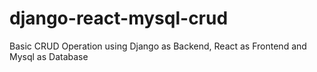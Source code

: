 # django-react-mysql-crud
Basic CRUD Operation using Django as Backend, React as Frontend and Mysql as Database
